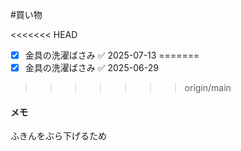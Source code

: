 #買い物 
 
<<<<<<< HEAD
- [x] 金具の洗濯ばさみ ✅ 2025-07-13
=======
- [x] 金具の洗濯ばさみ ✅ 2025-06-29
>>>>>>> origin/main

#### メモ
ふきんをぶら下げるため




